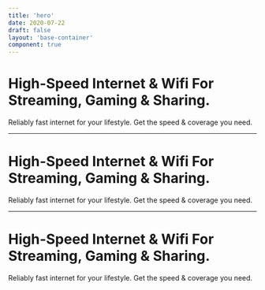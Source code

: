 ```yaml
---
title: 'hero'
date: 2020-07-22
draft: false
layout: 'base-container'
component: true
---
```


<div class="hero hero-primary">
    <div class="container-xxl">
        <h1>
            High-Speed Internet &amp; Wifi For Streaming, Gaming & Sharing.
        </h1>
        <p>Reliably fast internet for your lifestyle. Get the speed & coverage you need.</p>
    </div>
</div>

<hr>

<div class="hero hero-light">
    <div class="container-xxl">
        <h1>
            High-Speed Internet &amp; Wifi For Streaming, Gaming & Sharing.
        </h1>
        <p>Reliably fast internet for your lifestyle. Get the speed & coverage you need.</p>
    </div>
</div>


<hr>

<div class="hero hero-my-modifier">
    <div class="container-xxl">
        <h1>
            High-Speed Internet &amp; Wifi For Streaming, Gaming & Sharing.
        </h1>
        <p>Reliably fast internet for your lifestyle. Get the speed & coverage you need.</p>
    </div>
</div>


